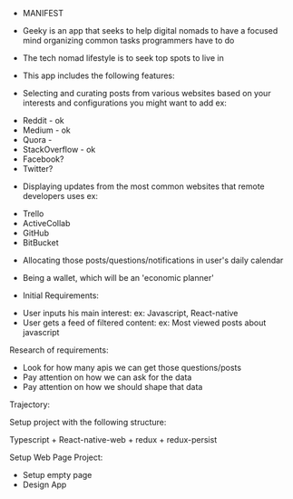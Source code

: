 * MANIFEST

- Geeky is an app that seeks to help digital nomads
to have a focused mind organizing common tasks programmers have to do

- The tech nomad lifestyle is to seek top spots to live in

* This app includes the following features:

* Selecting and curating posts from various websites based on your interests 
and configurations you might want to add
ex:
- Reddit - ok
- Medium - ok
- Quora - 
- StackOverflow - ok
- Facebook?
- Twitter?

* Displaying updates from the most common websites that remote developers uses
ex: 
- Trello
- ActiveCollab
- GitHub
- BitBucket

* Allocating those posts/questions/notifications in user's daily calendar

* Being a wallet, which will be an 'economic planner'


* Initial Requirements:
- User inputs his main interest:
ex: Javascript, React-native
- User gets a feed of filtered content:
ex: Most viewed posts about javascript

Research of requirements:
- Look for how many apis we can get those questions/posts
- Pay attention on how we can ask for the data
- Pay attention on how we should shape that data

Trajectory:

Setup project with the following structure:

Typescript + React-native-web + redux + redux-persist


Setup Web Page Project:
- Setup empty page
- Design App



























